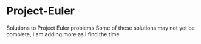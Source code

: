 Project-Euler
=============

Solutions to Project Euler problems
Some of these solutions may not yet be complete, I am adding more as I find the time
